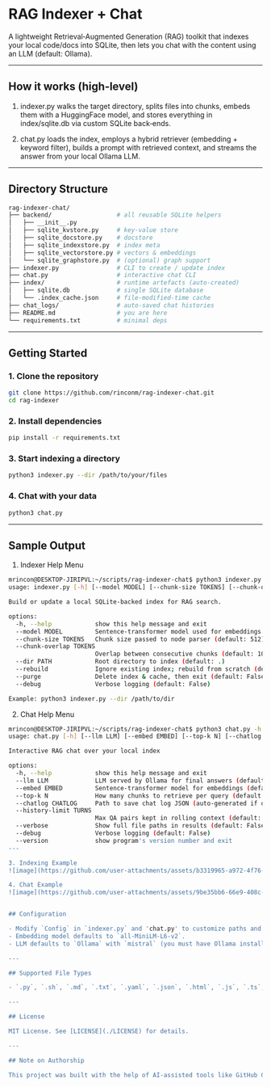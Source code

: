 # RAG Indexer + Chat
A lightweight Retrieval‑Augmented Generation (RAG) toolkit that indexes your local code/docs into SQLite, then lets you chat with the content using an LLM (default: Ollama).

---

## How it works (high‑level)

1. indexer.py walks the target directory, splits files into chunks, embeds
them with a HuggingFace model, and stores everything in index/sqlite.db
via custom SQLite back‑ends.

2. chat.py loads the index, employs a hybrid retriever (embedding + keyword
filter), builds a prompt with retrieved context, and streams the answer from
your local Ollama LLM.

---

## Directory Structure

```bash
rag-indexer-chat/
├── backend/                  # all reusable SQLite helpers
│   ├── __init__.py
│   ├── sqlite_kvstore.py     # key‑value store
│   ├── sqlite_docstore.py    # docstore
│   ├── sqlite_indexstore.py  # index meta
│   ├── sqlite_vectorstore.py # vectors & embeddings
│   └── sqlite_graphstore.py  # (optional) graph support
├── indexer.py                # CLI to create / update index
├── chat.py                   # interactive chat CLI
├── index/                    # runtime artefacts (auto‑created)
│   ├── sqlite.db             # single SQLite database
│   └── .index_cache.json     # file‑modified‑time cache
├── chat_logs/                # auto‑saved chat histories
├── README.md                 # you are here
└── requirements.txt          # minimal deps
```

---

## Getting Started
### 1. Clone the repository

```bash
git clone https://github.com/rinconm/rag-indexer-chat.git
cd rag-indexer
```

### 2. Install dependencies

```bash
pip install -r requirements.txt
```

### 3. Start indexing a directory

```bash
python3 indexer.py --dir /path/to/your/files
```

### 4. Chat with your data

```bash
python3 chat.py
```

---

## Sample Output
1. Indexer Help Menu
```bash
mrincon@DESKTOP-JIRIPVL:~/scripts/rag-indexer-chat$ python3 indexer.py -h
usage: indexer.py [-h] [--model MODEL] [--chunk-size TOKENS] [--chunk-overlap TOKENS] [--dir PATH] [--rebuild | --purge] [--debug]

Build or update a local SQLite‑backed index for RAG search.

options:
  -h, --help            show this help message and exit
  --model MODEL         Sentence‑transformer model used for embeddings (default: all-MiniLM-L6-v2)
  --chunk-size TOKENS   Chunk size passed to node parser (default: 512)
  --chunk-overlap TOKENS
                        Overlap between consecutive chunks (default: 100)
  --dir PATH            Root directory to index (default: .)
  --rebuild             Ignore existing index; rebuild from scratch (default: False)
  --purge               Delete index & cache, then exit (default: False)
  --debug               Verbose logging (default: False)

Example: python3 indexer.py --dir /path/to/dir
```


2. Chat Help Menu
```bash
mrincon@DESKTOP-JIRIPVL:~/scripts/rag-indexer-chat$ python3 chat.py -h
usage: chat.py [-h] [--llm LLM] [--embed EMBED] [--top-k N] [--chatlog CHATLOG] [--history-limit TURNS] [--verbose] [--debug] [--version]

Interactive RAG chat over your local index

options:
  -h, --help            show this help message and exit
  --llm LLM             LLM served by Ollama for final answers (default: mistral)
  --embed EMBED         Sentence‑transformer model for embeddings (default: all-MiniLM-L6-v2)
  --top-k N             How many chunks to retrieve per query (default: 10)
  --chatlog CHATLOG     Path to save chat log JSON (auto‑generated if omitted) (default: None)
  --history-limit TURNS
                        Max QA pairs kept in rolling context (default: 20)
  --verbose             Show full file paths in results (default: False)
  --debug               Verbose logging (default: False)
  --version             show program's version number and exit
---

3. Indexing Example
![image](https://github.com/user-attachments/assets/b3319965-a972-4f76-8d25-22478f26e6f5)

4. Chat Example
![image](https://github.com/user-attachments/assets/9be35bb6-66e9-408c-bde6-6eeaeaa4223a)


## Configuration

- Modify `Config` in `indexer.py` and 'chat.py' to customize paths and supported file types.
- Embedding model defaults to `all-MiniLM-L6-v2`.
- LLM defaults to `Ollama` with `mistral` (you must have Ollama installed and running).

---

## Supported File Types

- `.py`, `.sh`, `.md`, `.txt`, `.yaml`, `.json`, `.html`, `.js`, `.ts`, `.css`, `.java`, `.cpp`, `.go`, etc.

---

## License

MIT License. See [LICENSE](./LICENSE) for details.

---

## Note on Authorship

This project was built with the help of AI-assisted tools like GitHub Copilot and OpenAI's ChatGPT. Contributions welcome!
